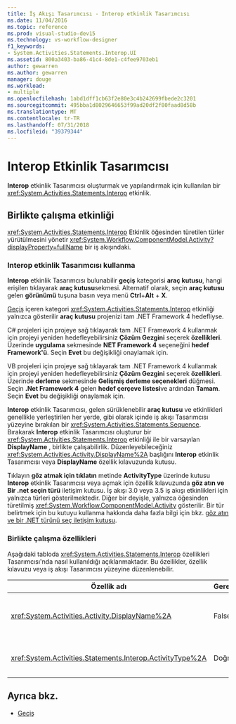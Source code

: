 ```yaml
---
title: İş Akışı Tasarımcısı - Interop etkinlik Tasarımcısı
ms.date: 11/04/2016
ms.topic: reference
ms.prod: visual-studio-dev15
ms.technology: vs-workflow-designer
f1_keywords:
- System.Activities.Statements.Interop.UI
ms.assetid: 800a3403-ba86-41c4-8de1-c4fee9703eb1
author: gewarren
ms.author: gewarren
manager: douge
ms.workload:
- multiple
ms.openlocfilehash: 1abd1dff1cb63f2e80e3c4b242699fbede2c3201
ms.sourcegitcommit: 495bba1d8029646653f99ad20df2f80faad8d58b
ms.translationtype: MT
ms.contentlocale: tr-TR
ms.lasthandoff: 07/31/2018
ms.locfileid: "39379344"
---
```

# <a name="interop-activity-designer"></a>Interop Etkinlik Tasarımcısı

**Interop** etkinlik Tasarımcısı oluşturmak ve yapılandırmak için kullanılan bir <xref:System.Activities.Statements.Interop> etkinlik.

## <a name="the-interop-activity"></a>Birlikte çalışma etkinliği

<xref:System.Activities.Statements.Interop> Etkinlik öğesinden türetilen türler yürütülmesini yönetir <xref:System.Workflow.ComponentModel.Activity?displayProperty=fullName> bir iş akışındaki.

### <a name="use-the-interop-activity-designer"></a>Interop etkinlik Tasarımcısı kullanma

**Interop** etkinlik Tasarımcısı bulunabilir **geçiş** kategorisi **araç kutusu**, hangi erişilen tıklayarak **araç kutusu**sekmesi. Alternatif olarak, seçin **araç kutusu** gelen **görünümü** tuşuna basın veya menü **Ctrl**+**Alt** + **X**.

[Geçiş](../workflow-designer/migration-activity-designers.md) içeren kategori <xref:System.Activities.Statements.Interop> etkinliği yalnızca gösterilir **araç kutusu** projenizi tam .NET Framework 4 hedefliyse.

C# projeleri için projeye sağ tıklayarak tam .NET Framework 4 kullanmak için projeyi yeniden hedefleyebilirsiniz **Çözüm Gezgini** seçerek **özellikleri**. Üzerinde **uygulama** sekmesinde **NET Framework 4** seçeneğini **hedef Framework'ü**. Seçin **Evet** bu değişikliği onaylamak için.

VB projeleri için projeye sağ tıklayarak tam .NET Framework 4 kullanmak için projeyi yeniden hedefleyebilirsiniz **Çözüm Gezgini** seçerek **özellikleri**. Üzerinde **derleme** sekmesinde **Gelişmiş derleme seçenekleri** düğmesi. Seçin **.Net Framework 4** gelen **hedef çerçeve listesi**ve ardından **Tamam**. Seçin **Evet** bu değişikliği onaylamak için.

**Interop** etkinlik Tasarımcısı, gelen sürüklenebilir **araç kutusu** ve etkinlikleri genellikle yerleştirilen her yerde, gibi olarak içinde iş akışı Tasarımcısı yüzeyine bırakılan bir <xref:System.Activities.Statements.Sequence>. Bırakarak **Interop** etkinlik Tasarımcısı oluşturur bir <xref:System.Activities.Statements.Interop> etkinliği ile bir varsayılan **DisplayName** , birlikte çalışabilirlik. Düzenleyebileceğiniz <xref:System.Activities.Activity.DisplayName%2A> başlığını **Interop** etkinlik Tasarımcısı veya **DisplayName** özellik kılavuzunda kutusu.

Tıklayın **göz atmak için tıklatın** metinde **ActivityType** üzerinde kutusu **Interop** etkinlik Tasarımcısı veya açmak için özellik kılavuzunda **göz atın ve Bir .net seçin türü** iletişim kutusu. İş akışı 3.0 veya 3.5 iş akışı etkinlikleri için yalnızca türleri gösterilmektedir. Diğer bir deyişle, yalnızca öğesinden türetilmiş <xref:System.Workflow.ComponentModel.Activity> gösterilir. Bir tür belirtmek için bu kutuyu kullanma hakkında daha fazla bilgi için bkz. [göz atın ve bir .NET türünü seç iletişim kutusu](../workflow-designer/browse-and-select-a-dotnet-type-dialog-box.md).

### <a name="the-interop-properties"></a>Birlikte çalışma özellikleri

Aşağıdaki tabloda <xref:System.Activities.Statements.Interop> özellikleri Tasarımcısı'nda nasıl kullanıldığı açıklanmaktadır. Bu özellikler, özellik kılavuzu veya iş akışı Tasarımcısı yüzeyine düzenlenebilir.

|Özellik adı|Gerekli|Kullanım|
|-------------------|--------------|-----------|
|<xref:System.Activities.Activity.DisplayName%2A>|False|Kolay adı <xref:System.Activities.Statements.Interop> etkinlik. Varsayılan değer **Interop**. Görünen ad gerekli olmamasına karşın, bir sağlamak için önerilir.|
|<xref:System.Activities.Statements.Interop.ActivityType%2A>|Doğru|Tarafından bulunan bir etkinlik türünü belirten <xref:System.Activities.Statements.Interop> etkinlik. Bu tür belirtilen öğesinden türetilmelidir <xref:System.Workflow.ComponentModel.Activity>.|

## <a name="see-also"></a>Ayrıca bkz.

- [Geçiş](../workflow-designer/migration-activity-designers.md)